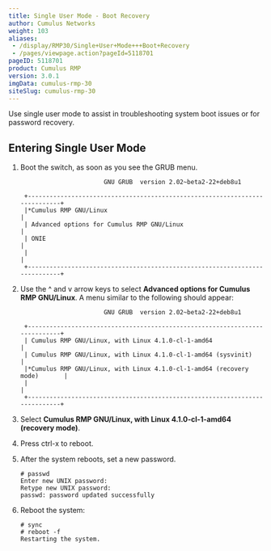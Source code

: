 ```yaml
---
title: Single User Mode - Boot Recovery
author: Cumulus Networks
weight: 103
aliases:
 - /display/RMP30/Single+User+Mode+++Boot+Recovery
 - /pages/viewpage.action?pageId=5118701
pageID: 5118701
product: Cumulus RMP
version: 3.0.1
imgData: cumulus-rmp-30
siteSlug: cumulus-rmp-30
---
```

Use single user mode to assist in troubleshooting system boot issues or
for password recovery.

## Entering Single User Mode</span>

1.  Boot the switch, as soon as you see the GRUB menu.
    
    ``` 
                           GNU GRUB  version 2.02~beta2-22+deb8u1
    
     +----------------------------------------------------------------------------+
     |*Cumulus RMP GNU/Linux                                                    | 
     | Advanced options for Cumulus RMP GNU/Linux                               |
     | ONIE                                                                       |
     |                                                                            |
     +----------------------------------------------------------------------------+     
    ```

2.  Use the ^ and v arrow keys to select **Advanced options for Cumulus
    RMP GNU/Linux**. A menu similar to the following should appear:
    
    ``` 
                           GNU GRUB  version 2.02~beta2-22+deb8u1
    
     +----------------------------------------------------------------------------+
     | Cumulus RMP GNU/Linux, with Linux 4.1.0-cl-1-amd64                       | 
     | Cumulus RMP GNU/Linux, with Linux 4.1.0-cl-1-amd64 (sysvinit)            |
     |*Cumulus RMP GNU/Linux, with Linux 4.1.0-cl-1-amd64 (recovery mode)       |
     |                                                                            |
     +----------------------------------------------------------------------------+    
    ```

3.  Select **Cumulus RMP GNU/Linux, with Linux 4.1.0-cl-1-amd64
    (recovery mode)**.

4.  Press ctrl-x to reboot.

5.  After the system reboots, set a new password.
    
        # passwd
        Enter new UNIX password: 
        Retype new UNIX password: 
        passwd: password updated successfully

6.  Reboot the system:
    
    ``` 
    # sync
    # reboot -f
    Restarting the system.    
    ```


